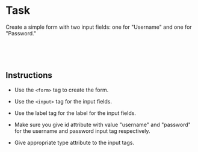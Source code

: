 # Task

Create a simple form with two input fields: one for "Username" and one for "Password."

&nbsp;

&nbsp;

## Instructions

- Use the `<form>` tag to create the form.

- Use the `<input>` tag for the input fields.

- Use the label tag for the label for the input fields.

- Make sure you give id attribute with value "username" and "password" for the username and password input tag respectively.

- Give appropriate type attribute to the input tags.
